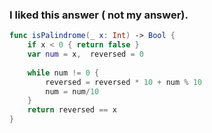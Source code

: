 ### I liked this answer ( not my answer).

```swift
func isPalindrome(_ x: Int) -> Bool {
    if x < 0 { return false }
    var num = x,  reversed = 0
    
    while num != 0 {
        reversed = reversed * 10 + num % 10
        num = num/10
    }
    return reversed == x
}
```

